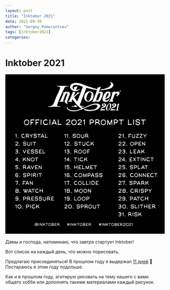 ```yaml
---
layout: post
title: "Inktober 2021"
date: 2021-09-30
author: "Sergey Pomerantsev"
tags: [inktober2021]
categories:
---
```


# Inktober 2021

![](assets/images/_inktober21-0.png)

Дамы и господа, напоминаю, что завтра стартует Inktober!

Вот список на каждый день, что можно порисовать. 

Предлагаю присоединяться! В прошлом году я выдержал [11 дней](https://stuartzaq.blot.im/tagged/inktober2020) 🙂 Постараюсь в этом году подольше. 

Как и в прошлом году, агитирую рисовать на тему нашего с вами общего хобби или дополнять такими материалами каждый рисунок.
